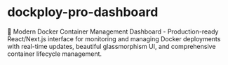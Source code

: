 # dockploy-pro-dashboard
🚀 Modern Docker Container Management Dashboard - Production-ready React/Next.js interface for monitoring and managing Docker deployments with real-time updates, beautiful glassmorphism UI, and comprehensive container lifecycle management.
